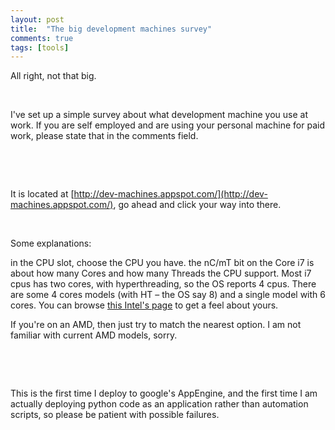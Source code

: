 ```yaml
---
layout: post
title:  "The big development machines survey"
comments: true
tags: [tools]
---
```



All right, not that big.

&#160;

I've set up a simple survey about what development machine you use at&#160; work. If you are self employed and are using your personal machine for paid work, please state that in the comments field.

&#160;

&#160;

It is located at [http://dev-machines.appspot.com/](http://dev-machines.appspot.com/), go ahead and click your way into there.

&#160;

Some explanations:

in the CPU slot, choose the CPU you have. the nC/mT bit on the Core i7 is about how many Cores and how many Threads the CPU support. Most i7 cpus has two cores, with hyperthreading, so the OS reports 4 cpus. There are some 4 cores models (with HT – the OS say 8) and a single model with 6 cores. You can browse [this Intel's page](http://ark.intel.com/Default.aspx) to get a feel about yours.

If you're on an AMD, then just try to match the nearest option. I am not familiar with current AMD models, sorry.

&#160;

&#160;

This is the first time I deploy to google's AppEngine, and the first time I am actually deploying python code as an application rather than automation scripts, so please be patient with possible failures.

